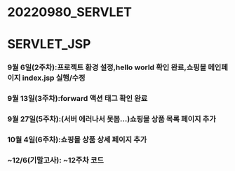 # 20220980_SERVLET

# SERVLET_JSP
### 9월 6일(2주차):프로젝트 환경 설정,hello world 확인 완료,쇼핑몰 메인페이지 index.jsp 실행/수정
### 9월 13일(3주차):forward 액션 태그 확인 완료
### 9월 27일(5주차):(서버 에러나서 못봄...)쇼핑몰 상품 목록 페이지 추가
### 10월 4일(6주차):쇼핑몰 상품 상세 페이지 추가
### ~12/6(기말고사): ~12주차 코드
